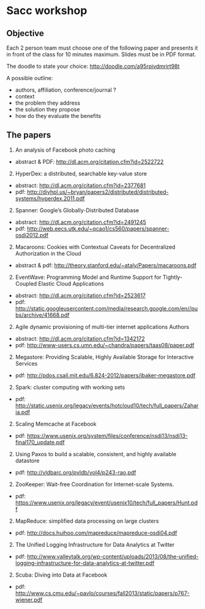 # Sacc workshop

## Objective
Each 2 person team must choose one of the following paper and presents it in front of the class for 10 minutes maximum. Slides must be in PDF format.

The doodle to state your choice:  http://doodle.com/a95rpivdmrirt98t

A possible outline:
- authors, affiliation, conference/journal ?
- context
- the problem they address
- the solution they propose
- how do they evaluate the benefits

## The papers

1. An analysis of Facebook photo caching
  - abstract & PDF: http://dl.acm.org/citation.cfm?id=2522722 
  
2. HyperDex: a distributed, searchable key-value store
  - abstract: http://dl.acm.org/citation.cfm?id=2377681
  - pdf: http://diyhpl.us/~bryan/papers2/distributed/distributed-systems/hyperdex.2011.pdf

2. Spanner: Google’s Globally-Distributed Database
  - abstract: http://dl.acm.org/citation.cfm?id=2491245  
  - pdf: http://web.eecs.utk.edu/~qcao1/cs560/papers/spanner-osdi2012.pdf
  
2. Macaroons: Cookies with Contextual Caveats for Decentralized Authorization in the Cloud
  - abstract & pdf: http://theory.stanford.edu/~ataly/Papers/macaroons.pdf

2. EventWave: Programming Model and Runtime Support for Tightly-Coupled Elastic Cloud Applications  
  - abstract: http://dl.acm.org/citation.cfm?id=2523617
  - pdf: http://static.googleusercontent.com/media/research.google.com/en//pubs/archive/41668.pdf

2. Agile dynamic provisioning of multi-tier internet applications Authors
  - abstract: http://dl.acm.org/citation.cfm?id=1342172
  - pdf: http://www-users.cs.umn.edu/~chandra/papers/taas08/paper.pdf

2. Megastore: Providing Scalable, Highly Available Storage for Interactive Services
  - pdf: http://pdos.csail.mit.edu/6.824-2012/papers/jbaker-megastore.pdf

2. Spark: cluster computing with working sets
  - pdf: http://static.usenix.org/legacy/events/hotcloud10/tech/full_papers/Zaharia.pdf

2. Scaling Memcache at Facebook
  - pdf: https://www.usenix.org/system/files/conference/nsdi13/nsdi13-final170_update.pdf

2. Using Paxos to build a scalable, consistent, and highly available datastore
  - pdf: http://vldbarc.org/pvldb/vol4/p243-rao.pdf

2. ZooKeeper: Wait-free Coordination for Internet-scale Systems.
  - pdf: https://www.usenix.org/legacy/event/usenix10/tech/full_papers/Hunt.pdf

2. MapReduce: simplified data processing on large clusters
  - pdf: http://docs.huihoo.com/mapreduce/mapreduce-osdi04.pdf

2. The Unified Logging Infrastructure for Data Analytics at Twitter
  - pdf: http://www.valleytalk.org/wp-content/uploads/2013/08/the-unified-logging-infrastructure-for-data-analytics-at-twitter.pdf

2. Scuba: Diving into Data at Facebook
  - pdf: http://www.cs.cmu.edu/~pavlo/courses/fall2013/static/papers/p767-wiener.pdf